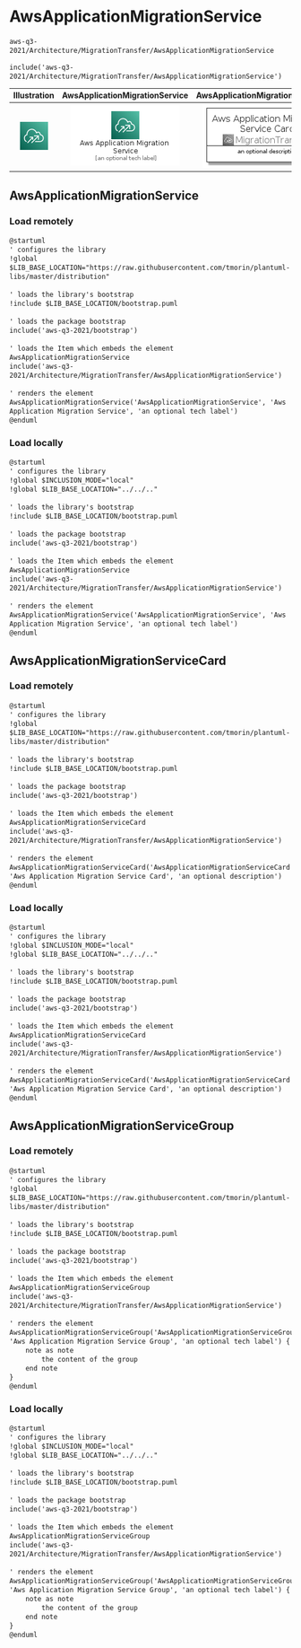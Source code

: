 # AwsApplicationMigrationService


```text
aws-q3-2021/Architecture/MigrationTransfer/AwsApplicationMigrationService
```

```text
include('aws-q3-2021/Architecture/MigrationTransfer/AwsApplicationMigrationService')
```



| Illustration | AwsApplicationMigrationService | AwsApplicationMigrationServiceCard | AwsApplicationMigrationServiceGroup |
| :---: | :---: | :---: | :---: |
| ![illustration for Illustration](../../../aws-q3-2021/Architecture/MigrationTransfer/AwsApplicationMigrationService.png) | ![illustration for AwsApplicationMigrationService](../../../aws-q3-2021/Architecture/MigrationTransfer/AwsApplicationMigrationService.Local.png) | ![illustration for AwsApplicationMigrationServiceCard](../../../aws-q3-2021/Architecture/MigrationTransfer/AwsApplicationMigrationServiceCard.Local.png) | ![illustration for AwsApplicationMigrationServiceGroup](../../../aws-q3-2021/Architecture/MigrationTransfer/AwsApplicationMigrationServiceGroup.Local.png) |




## AwsApplicationMigrationService

### Load remotely
```plantuml
@startuml
' configures the library
!global $LIB_BASE_LOCATION="https://raw.githubusercontent.com/tmorin/plantuml-libs/master/distribution"

' loads the library's bootstrap
!include $LIB_BASE_LOCATION/bootstrap.puml

' loads the package bootstrap
include('aws-q3-2021/bootstrap')

' loads the Item which embeds the element AwsApplicationMigrationService
include('aws-q3-2021/Architecture/MigrationTransfer/AwsApplicationMigrationService')

' renders the element
AwsApplicationMigrationService('AwsApplicationMigrationService', 'Aws Application Migration Service', 'an optional tech label')
@enduml
```

### Load locally
```plantuml
@startuml
' configures the library
!global $INCLUSION_MODE="local"
!global $LIB_BASE_LOCATION="../../.."

' loads the library's bootstrap
!include $LIB_BASE_LOCATION/bootstrap.puml

' loads the package bootstrap
include('aws-q3-2021/bootstrap')

' loads the Item which embeds the element AwsApplicationMigrationService
include('aws-q3-2021/Architecture/MigrationTransfer/AwsApplicationMigrationService')

' renders the element
AwsApplicationMigrationService('AwsApplicationMigrationService', 'Aws Application Migration Service', 'an optional tech label')
@enduml
```

## AwsApplicationMigrationServiceCard

### Load remotely
```plantuml
@startuml
' configures the library
!global $LIB_BASE_LOCATION="https://raw.githubusercontent.com/tmorin/plantuml-libs/master/distribution"

' loads the library's bootstrap
!include $LIB_BASE_LOCATION/bootstrap.puml

' loads the package bootstrap
include('aws-q3-2021/bootstrap')

' loads the Item which embeds the element AwsApplicationMigrationServiceCard
include('aws-q3-2021/Architecture/MigrationTransfer/AwsApplicationMigrationService')

' renders the element
AwsApplicationMigrationServiceCard('AwsApplicationMigrationServiceCard', 'Aws Application Migration Service Card', 'an optional description')
@enduml
```

### Load locally
```plantuml
@startuml
' configures the library
!global $INCLUSION_MODE="local"
!global $LIB_BASE_LOCATION="../../.."

' loads the library's bootstrap
!include $LIB_BASE_LOCATION/bootstrap.puml

' loads the package bootstrap
include('aws-q3-2021/bootstrap')

' loads the Item which embeds the element AwsApplicationMigrationServiceCard
include('aws-q3-2021/Architecture/MigrationTransfer/AwsApplicationMigrationService')

' renders the element
AwsApplicationMigrationServiceCard('AwsApplicationMigrationServiceCard', 'Aws Application Migration Service Card', 'an optional description')
@enduml
```

## AwsApplicationMigrationServiceGroup

### Load remotely
```plantuml
@startuml
' configures the library
!global $LIB_BASE_LOCATION="https://raw.githubusercontent.com/tmorin/plantuml-libs/master/distribution"

' loads the library's bootstrap
!include $LIB_BASE_LOCATION/bootstrap.puml

' loads the package bootstrap
include('aws-q3-2021/bootstrap')

' loads the Item which embeds the element AwsApplicationMigrationServiceGroup
include('aws-q3-2021/Architecture/MigrationTransfer/AwsApplicationMigrationService')

' renders the element
AwsApplicationMigrationServiceGroup('AwsApplicationMigrationServiceGroup', 'Aws Application Migration Service Group', 'an optional tech label') {
    note as note
        the content of the group
    end note
}
@enduml
```

### Load locally
```plantuml
@startuml
' configures the library
!global $INCLUSION_MODE="local"
!global $LIB_BASE_LOCATION="../../.."

' loads the library's bootstrap
!include $LIB_BASE_LOCATION/bootstrap.puml

' loads the package bootstrap
include('aws-q3-2021/bootstrap')

' loads the Item which embeds the element AwsApplicationMigrationServiceGroup
include('aws-q3-2021/Architecture/MigrationTransfer/AwsApplicationMigrationService')

' renders the element
AwsApplicationMigrationServiceGroup('AwsApplicationMigrationServiceGroup', 'Aws Application Migration Service Group', 'an optional tech label') {
    note as note
        the content of the group
    end note
}
@enduml
```

